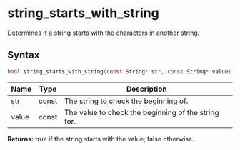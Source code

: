 # string_starts_with_string

Determines if a string starts with the characters in another string.

## Syntax

```c
bool string_starts_with_string(const String* str, const String* value);
```

| Name | Type | Description |
| --- | --- | --- |
| str | const | The string to check the beginning of. |
| value | const | The value to check the beginning of the string for. |

**Returns:** true if the string starts with the value; false otherwise.

